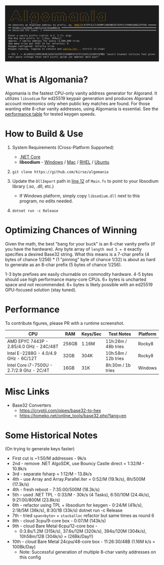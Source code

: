 ![Algomania Console](media/algomania-banner.png)

# What is Algomania?

Algomania is the fastest CPU-only vanity address generator for Algorand. It utilizes `libsodium` for ed25519 keypair generation
and produces Algorand account mnemonics only when public key matches are found. For those wanting elite 8-char vanity addresses,
using Algomania is essential. See the [performance table](#performance) for tested keygen speeds.

# How to Build & Use

1. System Requirements (Cross-Platform Supported)

   - [.NET Core](https://dotnet.microsoft.com/en-us/download)
   - **libsodium** - [Windows](https://download.libsodium.org/libsodium/releases/libsodium-1.0.18-stable-msvc.zip) / [Mac](https://formulae.brew.sh/formula/libsodium) / [RHEL](<https://rpmfind.net/linux/rpm2html/search.php?query=libsodium(x86-64)>) / [Ubuntu](https://pkgs.org/download/libsodium23)

1. `git clone https://github.com/kirse/algomania`
1. Update the `DllImport` path in [line 12]() of `Main.fs` to point to your libsodium library (.so, .dll, etc.)

   - If Windows platform, simply copy `libsodium.dll` next to this program, no edits needed.

1. `dotnet run -c Release`

# Optimizing Chances of Winning

Given the math, the best "bang for your buck" is an 8-char vanity prefix (if you have the hardware). Any byte array
of `length mod 5 = 0` exactly specifies a desired Base32 string. What this means is a 7-char prefix
(4 bytes of chance 1/256) \* (1 "pinning" byte of chance 1/32) is about as hard to generate as an 8-char prefix (5 bytes of chance 1/256).

1-3 byte prefixes are easily churnable on commodity hardware. 4-5 bytes should use high performance many-core CPUs. 6+ bytes is uncharted
space and not recommended. 6+ bytes is likely possible with an ed25519 GPU-focused solution (stay tuned).

# Performance

To contribute figures, please PR with a runtime screenshot.

| CPU                                       | RAM   | Keys/Sec | Test Notes          | Platform |
| ----------------------------------------- | ----- | -------- | ------------------- | -------- |
| AMD EPYC 7443P - 2.85/4.0 GHz - 24C/48T   | 256GB | 1.16M    | 11h:26m / 48b tries | Rocky8   |
| Intel E-2288G - 4.0/4.9 GHz - 6C/12T      | 32GB  | 304K     | 10h:58m / 12b tries | Rocky8   |
| Intel Core i7-7500U - 2.7/2.9 Ghz - 2C/4T | 16GB  | 31K      | 8h:30m / 1b tries   | Windows  |

# Misc Links

- Base32 Converters
  - https://cryptii.com/pipes/base32-to-hex
  - https://tomeko.net/online_tools/base32.php?lang=en

# Some Historical Notes

(On trying to generate keys faster)

- First cut is ~1:50/M addresses - 9k/s
- 2nd - remove .NET AlgoSDK, use Bouncy Castle direct = 1:32/M - 10.8k/s
- 3rd - separate fsharp = 1:12/M - 13.8k/s
- 4th - use Array and Array.Parallel.iter = 0:52/M (19.1k/s), 8h/500M (17.3k/s)
- 4th - fresh reboot - 7:35:00/500M (18.3k/s)
- 5th - used .NET TPL - 0:33/M - 30k/s (4 Tasks), 6:50/10M (24.4k/s), 9:21:00/800M (23.8k/s)
- 6th - refactor using TPL + libsodium for keygen - 0:24/M (41k/s), 2:18/5M (36k/s), 8:30/1B (33k/s) dotnet run -c Release
- 7th - tried `span<byte>` + `stackalloc` refactor but same times as round 6
- 8th - cloud 3cpu/9-core box - 0:07/M (143k/s)
- 9th - cloud Bare Metal 6cpu/12-core box -
  - 0:3.8s/1.2M (315k/s), 37.6s/12M (320k/s), 394s/120M (304k/s), 10h58m/12B (304k/s) = (26Bk/Day!!)
- 10th - cloud Bare Metal 24cpu/48-core box - 11:26:30/48B (1.16M k/s = 100Bk/Day)
  - Note: Successful generation of multiple 8-char vanity addresses on this config
